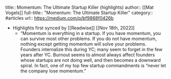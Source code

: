 title:: Momentum: The Ultimate Startup Killer (highlights)
author:: [[Mat Vogels]]
full-title:: "Momentum: The Ultimate Startup Killer"
category:: #articles
url:: https://medium.com/p/bf9868f0426b

- Highlights first synced by [[Readwise]] [[Nov 18th, 2022]]
	- “Momentum is everything in a startup. If you have momentum, you can survive most other problems. If you do not have momentum, nothing except getting momentum will solve your problems. Founders internalize this during YC; many seem to forget in the few years after YC. Burnout seems to almost always affect founders whose startups are not doing well, and then becomes a downward spiral. In fact, one of my top few startup commandments is “never let the company lose momentum.”